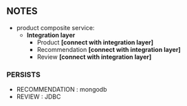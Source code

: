 ## NOTES
- product composite service:
  - **Integration layer**
    - Product  **[connect with integration layer]**
    - Recommendation **[connect with integration layer]**
    - Review **[connect with integration layer]**


### PERSISTS

- RECOMMENDATION : mongodb
- REVIEW         : JDBC